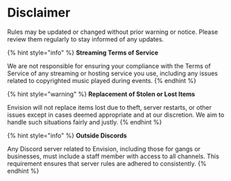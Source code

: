 # Disclaimer

Rules may be updated or changed without prior warning or notice. Please review them regularly to stay informed of any updates.

{% hint style="info" %}
**Streaming Terms of Service**

We are not responsible for ensuring your compliance with the Terms of Service of any streaming or hosting service you use, including any issues related to copyrighted music played during events.
{% endhint %}

{% hint style="warning" %}
**Replacement of Stolen or Lost Items**

Envision will not replace items lost due to theft, server restarts, or other issues except in cases deemed appropriate and at our discretion. We aim to handle such situations fairly and justly.
{% endhint %}

{% hint style="info" %}
**Outside Discords**

Any Discord server related to Envision, including those for gangs or businesses, must include a staff member with access to all channels. This requirement ensures that server rules are adhered to consistently.
{% endhint %}
